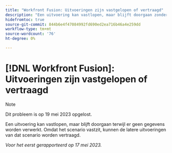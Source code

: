 ```yaml
---
title: "Workfront Fusion: Uitvoeringen zijn vastgelopen of vertraagd"
description: "Een uitvoering kan vastlopen, maar blijft doorgaan zonder dat gegevens worden verwerkt. Omdat het scenario vastzit, kunnen de latere uitvoeringen van dat scenario worden vertraagd."
hidefromtoc: true
source-git-commit: 844b6e4f47084992fd690ed2ea716b46a4e259dd
workflow-type: tm+mt
source-wordcount: '76'
ht-degree: 0%

---
```



# [!DNL Workfront Fusion]: Uitvoeringen zijn vastgelopen of vertraagd

>[!NOTE]
>
>Dit probleem is op 19 mei 2023 opgelost.

Een uitvoering kan vastlopen, maar blijft doorgaan terwijl er geen gegevens worden verwerkt. Omdat het scenario vastzit, kunnen de latere uitvoeringen van dat scenario worden vertraagd.

_Voor het eerst gerapporteerd op 17 mei 2023._


